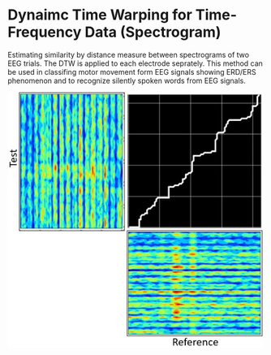 # Dynaimc Time Warping for Time-Frequency Data (Spectrogram)
Estimating similarity by distance measure between spectrograms of two EEG trials. The DTW is applied to each electrode seprately. This method can be used in classifing motor movement form EEG signals showing ERD/ERS phenomenon and to recognize silently spoken words from EEG signals.  

![this is the image](https://github.com/awaknd-1/DTW-EEG-TF/blob/main/Warping_path.jpg)


